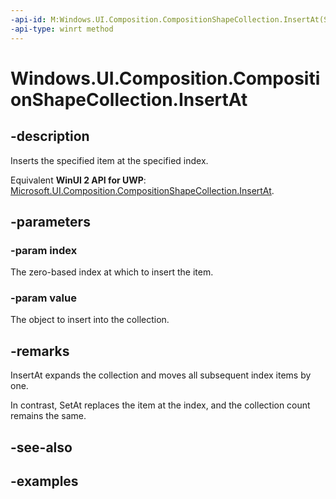 ```yaml
---
-api-id: M:Windows.UI.Composition.CompositionShapeCollection.InsertAt(System.UInt32,Windows.UI.Composition.CompositionShape)
-api-type: winrt method
---
```


<!-- Method syntax.
public void CompositionShapeCollection.InsertAt(UInt32 index, CompositionShape value)
-->

# Windows.UI.Composition.CompositionShapeCollection.InsertAt

## -description

Inserts the specified item at the specified index.

Equivalent **WinUI 2 API for UWP**: [Microsoft.UI.Composition.CompositionShapeCollection.InsertAt](/windows/winui/api/microsoft.ui.composition.compositionshapecollection.insertat).

## -parameters
### -param index

The zero-based index at which to insert the item.

### -param value

The object to insert into the collection.

## -remarks

InsertAt expands the collection and moves all subsequent index items by one.

In contrast, SetAt replaces the item at the index, and the collection count remains the same.

## -see-also

## -examples

